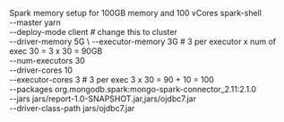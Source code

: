 Spark memory setup for 100GB memory and 100 vCores
spark-shell \
--master yarn \
--deploy-mode client  # change this to cluster \
--driver-memory 5G \ 
--executor-memory 3G # 3 per executor x num of exec 30 = 3 x 30 = 90GB \
--num-executors 30 \
--driver-cores 10 \
--executor-cores 3    # 3 per exec   3 x 30 = 90 + 10 = 100 \
--packages org.mongodb.spark:mongo-spark-connector_2.11:2.1.0 \
--jars jars/report-1.0-SNAPSHOT.jar,jars/ojdbc7.jar \
--driver-class-path jars/ojdbc7.jar
